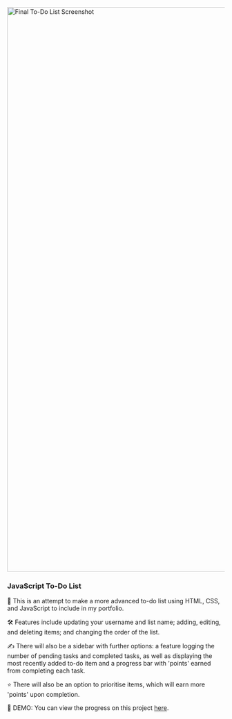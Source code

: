 <img width="1304" alt="Final To-Do List Screenshot" src="https://user-images.githubusercontent.com/80458000/147425532-655cc55f-00a2-47d0-9870-6d24aab0a65d.png">

### JavaScript To-Do List

📝 This is an attempt to make a more advanced to-do list using HTML, CSS, and JavaScript to include in my portfolio. 

🛠 Features include updating your username and list name; adding, editing, and deleting items; and changing the order of the list.

✍️ There will also be a sidebar with further options: a feature logging the number of pending tasks and completed tasks, as well as displaying the most recently added to-do item and a progress bar with 'points' earned from completing each task.

⭐️ There will also be an option to prioritise items, which will earn more 'points' upon completion.

👀 DEMO: You can view the progress on this project [here](https://web-dev-dan.github.io/JavaScript-To-Do-List/).

